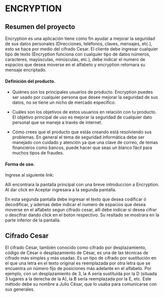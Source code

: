 # ENCRYPTION

## Resumen del proyecto
Encryption es una aplicación tiene como fin ayudar a mejorar la seguridad de sus datos personales (Direcciones, teléfonos, claves, mensajes, etc.), esto se hace por medio del cifrado Cesar. El cliente debe ingresar cualquier tipo de texto (Encryption funciona con cualquier tipo de datos números, caracteres, mayúsculas, minúsculas, etc.), debe indicar el numero de espacios que desea moverse en el alfabeto y encryption retornara su mensaje encriptado.


#### Definición del producto.
- Quiénes son los principales usuarios de producto. 
 Encryption puedes ser usado por cualquier persona que desee mejorar la seguridad de sus datos, no se tiene un nicho de mercado especifico.

- Cuáles son los objetivos de estos usuarios en relación con tu producto.
El objetivo principal de uso es mejorar la seguridad de cualquier dato personal que se maneje a través de internet.

- Cómo crees que el producto que estás creando está resolviendo sus problemas. 
En general el tema de seguridad informática debe ser manejado con cuidado y atención ya que una clave de correo, de temas financieros como bancos, puede hacer que seas un blanco fácil para muchos tipos de fraudes. 


#### Forma de uso.

Ingrese al siguiente link:

Alli encontrara la pantalla principal con una breve introduccion a Encryption. Al dar click en Aceptar
ingresara a la segunda pantalla.

En esta segunda pantalla debe ingresar el texto que desea codificar ó decodificar, y ademas debe indicar el numero de espacios que desea moverse en el alfabeto segun cifrado cesar, allí debe indicar  si desea cifrar o descifrar dando click en el boton respectivo. 
Su resltado se mostrara en la parte inferior de la pantalla.

## Cifrado Cesar

El cifrado César, también conocido como cifrado por desplazamiento, código de César o desplazamiento de César, es una de las técnicas de cifrado más simples y más usadas. Es un tipo de cifrado por sustitución en el que una letra en el texto original es reemplazada por otra letra que se encuentra un número fijo de posiciones más adelante en el alfabeto. Por ejemplo, con un desplazamiento de 3, la A sería sustituida por la D (situada 3 lugares a la derecha de la A), la B sería reemplazada por la E, etc. Este método debe su nombre a Julio César, que lo usaba para comunicarse con sus generales.
